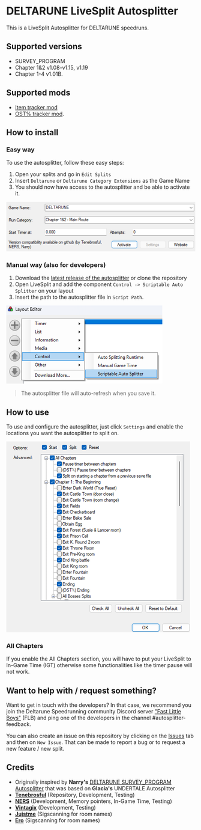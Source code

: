 # DELTARUNE LiveSplit Autosplitter

This is a LiveSplit Autosplitter for DELTARUNE speedruns.

## Supported versions

- SURVEY_PROGRAM
- Chapter 1&2 v1.08-v1.15, v1.19
- Chapter 1-4 v1.01B.

## Supported mods

- [Item tracker mod](https://github.com/nhaar/deltarune-items-tracker)
- [OST% tracker mod](https://github.com/VintagixDev/DELTARUNE_OSTTracker).

## How to install

### Easy way

To use the autosplitter, follow these easy steps:

1. Open your splits and go in `Edit Splits`
2. Insert `Deltarune` or `Deltarune Category Extensions` as the Game Name
3. You should now have access to the autosplitter and be able to activate it.

![Splits Editor header with the Game Name and the suggested autosplitter](/assets/quickInstall.png)

### Manual way (also for developers)

1. Download the [latest release of the autosplitter](https://github.com/Tenebrosful/DELTARUNE-Livesplit.Autosplitter/releases)
or clone the repository
2. Open LiveSplit and add the component `Control -> Scriptable Auto Splitter` on your layout
3. Insert the path to the autosplitter file in `Script Path`.

![Layout Editor with Control -> Scriptable Auto Splitter selected](/assets/manualInstall.png)

> The autosplitter file will auto-refresh when you save it.

## How to use

To use and configure the autosplitter, just click `Settings` and enable the locations you want the autosplitter
to split on.

![Settings options with Start, Split, Reset and individual splits that can be enabled or disabled](/assets/options.png)

### All Chapters

If you enable the All Chapters section, you will have to put your LiveSplit to In-Game Time (IGT) otherwise some functionalities
like the timer pause will not work.

## Want to help with / request something?

Want to get in touch with the developers?
In that case, we recommend you join the Deltarune Speedrunning community Discord server ["Fast Little Boys"](https://discord.gg/W6uckvkuer)
(FLB) and ping one of the developers in the channel #autosplitter-feedback.

You can also create an issue on this repository by clicking on the [Issues](https://github.com/Tenebrosful/DELTARUNE-Livesplit.Autosplitter/issues)
tab and then on `New Issue`.
That can be made to report a bug or to request a new feature / new split.

## Credits

- Originally inspired by **Narry's** [DELTARUNE SURVEY_PROGRAM Autosplitter](https://drive.google.com/file/d/1SCpuUpDgIYHmbc6xKK3ZrNk1zaIeDUMq/view?usp=sharing)
that was based on **Glacia's** UNDERTALE Autosplitter
- [**Tenebrosful**](https://github.com/Tenebrosful) (Repository, Development, Testing)
- [**NERS**](https://github.com/NERS1111) (Development, Memory pointers, In-Game Time, Testing)
- [**Vintagix**](https://github.com/VintagixDev) (Development, Testing)
- [**Jujstme**](https://github.com/jujstme) (Sigscanning for room names)
- [**Ero**](https://github.com/just-ero) (Sigscanning for room names)
